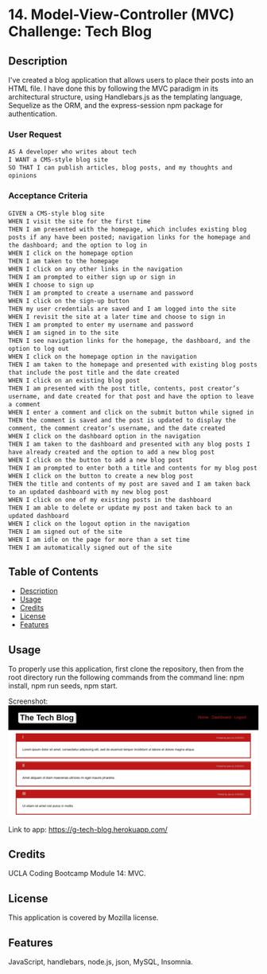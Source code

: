 # 14. Model-View-Controller (MVC) Challenge: Tech Blog


## Description 
I've created a blog application that allows users to place their posts into an HTML file. I have done this by following the MVC paradigm in its architectural structure, using Handlebars.js as the templating language, Sequelize as the ORM, and the express-session npm package for authentication.

### User Request
```
AS A developer who writes about tech
I WANT a CMS-style blog site
SO THAT I can publish articles, blog posts, and my thoughts and opinions
```
### Acceptance Criteria
```
GIVEN a CMS-style blog site
WHEN I visit the site for the first time
THEN I am presented with the homepage, which includes existing blog posts if any have been posted; navigation links for the homepage and the dashboard; and the option to log in
WHEN I click on the homepage option
THEN I am taken to the homepage
WHEN I click on any other links in the navigation
THEN I am prompted to either sign up or sign in
WHEN I choose to sign up
THEN I am prompted to create a username and password
WHEN I click on the sign-up button
THEN my user credentials are saved and I am logged into the site
WHEN I revisit the site at a later time and choose to sign in
THEN I am prompted to enter my username and password
WHEN I am signed in to the site
THEN I see navigation links for the homepage, the dashboard, and the option to log out
WHEN I click on the homepage option in the navigation
THEN I am taken to the homepage and presented with existing blog posts that include the post title and the date created
WHEN I click on an existing blog post
THEN I am presented with the post title, contents, post creator’s username, and date created for that post and have the option to leave a comment
WHEN I enter a comment and click on the submit button while signed in
THEN the comment is saved and the post is updated to display the comment, the comment creator’s username, and the date created
WHEN I click on the dashboard option in the navigation
THEN I am taken to the dashboard and presented with any blog posts I have already created and the option to add a new blog post
WHEN I click on the button to add a new blog post
THEN I am prompted to enter both a title and contents for my blog post
WHEN I click on the button to create a new blog post
THEN the title and contents of my post are saved and I am taken back to an updated dashboard with my new blog post
WHEN I click on one of my existing posts in the dashboard
THEN I am able to delete or update my post and taken back to an updated dashboard
WHEN I click on the logout option in the navigation
THEN I am signed out of the site
WHEN I am idle on the page for more than a set time
THEN I am automatically signed out of the site 
```
  
## Table of Contents
- [Description](#description)
- [Usage](#usage)
- [Credits](#credits)
- [License](#license)
- [Features](#features)

## Usage
To properly use this application, first clone the repository, then from the root directory run the following commands from the command line: npm install, npm run seeds, npm start.  

Screenshot:
<img src = "assets/imgs/Screenshot.jpg" alt = "db preview"> 

Link to app: https://g-tech-blog.herokuapp.com/
 
## Credits
UCLA Coding Bootcamp Module 14: MVC.  

## License
This application is covered by Mozilla license.

## Features
JavaScript, handlebars, node.js, json, MySQL, Insomnia. 